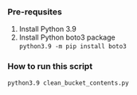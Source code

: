 ### Pre-requsites
1. Install Python 3.9<br/>
2. Install Python boto3 package<br/>
`python3.9 -m pip install boto3`

### How to run this script
`python3.9 clean_bucket_contents.py`
